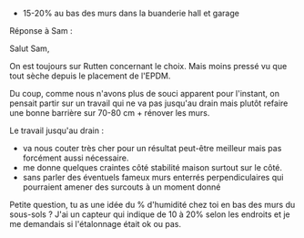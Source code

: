 - 15-20% au bas des murs dans la buanderie hall et garage

Réponse à Sam :

Salut Sam, 

On est toujours sur Rutten concernant le choix. Mais moins pressé vu que tout sèche depuis le placement de l'EPDM.

Du coup, comme nous n'avons plus de souci apparent pour l'instant, on pensait partir sur un travail qui ne va pas jusqu'au drain mais plutôt refaire une bonne barrière sur 70-80 cm + rénover les murs. 

Le travail jusqu'au drain :
- va nous couter très cher pour un résultat peut-être meilleur mais pas forcément aussi nécessaire. 
- me donne quelques craintes côté stabilité maison surtout sur le côté.
- sans parler des éventuels fameux murs enterrés perpendiculaires qui pourraient amener des surcouts à un moment donné

Petite question, tu as une idée du % d'humidité chez toi en bas des murs du sous-sols ? J'ai un capteur qui indique de 10 à 20% selon les endroits et je me demandais si l'étalonnage était ok ou pas.